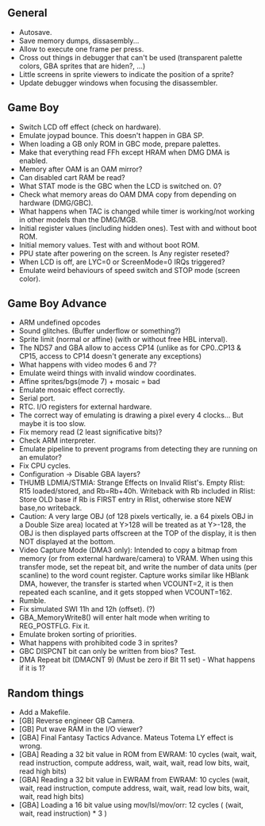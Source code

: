 
General
-------

- Autosave.
- Save memory dumps, dissasembly...
- Allow to execute one frame per press.
- Cross out things in debugger that can't be used (transparent palette colors, GBA sprites that are hiden?, ...)
- Little screens in sprite viewers to indicate the position of a sprite?
- Update debugger windows when focusing the disassembler.

Game Boy
--------

- Switch LCD off effect (check on hardware).
- Emulate joypad bounce. This doesn't happen in GBA SP.
- When loading a GB only ROM in GBC mode, prepare palettes.
- Make that everything read FFh except HRAM when DMG DMA is enabled.
- Memory after OAM is an OAM mirror?
- Can disabled cart RAM be read?
- What STAT mode is the GBC when the LCD is switched on. 0?
- Check what memory areas do OAM DMA copy from depending on hardware (DMG/GBC).
- What happens when TAC is changed while timer is working/not working in other models than the DMG/MGB.
- Initial register values (including hidden ones). Test with and without boot ROM.
- Initial memory values. Test with and without boot ROM.
- PPU state after powering on the screen. Is Any register reseted?
- When LCD is off, are LYC=0 or ScreenMode=0 IRQs triggered?
- Emulate weird behaviours of speed switch and STOP mode (screen color).

Game Boy Advance
----------------

- ARM undefined opcodes
- Sound glitches. (Buffer underflow or something?)
- Sprite limit (normal or affine) (with or without free HBL interval).
- The NDS7 and GBA allow to access CP14 (unlike as for CP0..CP13 & CP15, access to CP14 doesn't generate any exceptions)
- What happens with video modes 6 and 7?
- Emulate weird things with invalid window coordinates.
- Affine sprites/bgs(mode 7) + mosaic = bad
- Emulate mosaic effect correctly.
- Serial port.
- RTC. I/O registers for external hardware.
- The correct way of emulating is drawing a pixel every 4 clocks... But maybe it is too slow.
- Fix memory read (2 least significative bits)?
- Check ARM interpreter.
- Emulate pipeline to prevent programs from detecting they are running on an emulator?
- Fix CPU cycles.
- Configuration -> Disable GBA layers?
- THUMB LDMIA/STMIA: Strange Effects on Invalid Rlist's. Empty Rlist: R15 loaded/stored, and Rb=Rb+40h. Writeback with Rb included in Rlist: Store OLD base if Rb is FIRST entry in Rlist, otherwise store NEW base,no writeback.
- Caution: A very large OBJ (of 128 pixels vertically, ie. a 64 pixels OBJ in a Double Size area) located at Y>128 will be treated as at Y>-128, the OBJ is then displayed parts offscreen at the TOP of the display, it is then NOT displayed at the bottom.
- Video Capture Mode (DMA3 only): Intended to copy a bitmap from memory (or from external hardware/camera) to VRAM. When using this transfer mode, set the repeat bit, and write the number of data units (per scanline) to the word count register. Capture works similar like HBlank DMA, however, the transfer is started when VCOUNT=2, it is then repeated each scanline, and it gets stopped when VCOUNT=162.
- Rumble.
- Fix simulated SWI 11h and 12h (offset). (?)
- GBA_MemoryWrite8() will enter halt mode when writing to REG_POSTFLG. Fix it.
- Emulate broken sorting of priorities.
- What happens with prohibited code 3 in sprites?
- GBC DISPCNT bit can only be written from bios? Test.
- DMA Repeat bit (DMACNT 9) (Must be zero if Bit 11 set) - What happens if it is 1?

Random things
-------------

- Add a Makefile.
- [GB] Reverse engineer GB Camera. 
- [GB] Put wave RAM in the I/O viewer?
- [GBA] Final Fantasy Tactics Advance. Mateus Totema LY effect is wrong.
- [GBA] Reading a 32 bit value in ROM from EWRAM: 10 cycles (wait, wait, read instruction, compute address, wait, wait, wait, read low bits, wait, read high bits)
- [GBA] Reading a 32 bit value in EWRAM from EWRAM: 10 cycles (wait, wait, read instruction, compute address, wait, wait, read low bits, wait, wait, read high bits)
- [GBA] Loading a 16 bit value using mov/lsl/mov/orr: 12 cycles ( (wait, wait, read instruction) * 3 )



